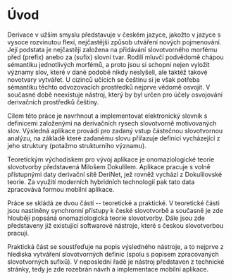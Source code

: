 # Úvod

Derivace v užším smyslu představuje v českém jazyce, jakožto v jazyce s vysoce rozvinutou flexí, nejčastější způsob utváření nových pojmenování. Její podstata je nejčastěji založena na přidávání slovotvorného morfému před (prefix) anebo za (sufix) slovní tvar. Rodilí mluvčí podvědomě chápou sémantiku jednotlivých morfémů, a proto jsou si schopni nejen vyložit významy slov, které v dané podobě nikdy neslyšeli, ale taktéž takové novotvary vytvářet. U cizinců učících se češtinu si je však potřeba sémantiku těchto odvozovacích prostředků nejprve vědomě osvojit. V současné době neexistuje nástroj, který by byl určen pro účely osvojování derivačních prostředků češtiny.

Cílem této práce je navrhnout a implementovat elektronický slovník s definicemi založenými na derivačních rysech slovotvorně motivovaných slov. Výsledná aplikace provádí pro zadaný vstup částečnou slovotvornou analýzu, na základě které zadanému slovu přiřazuje definici vycházející z jeho struktury (potažmo strukturního významu).

 Teoretickým východiskem pro vývoj aplikace je onomaziologické teorie slovotvorby představená Milošem Dokulilem. Aplikace pracuje s volně přístupnými daty derivační sítě DeriNet, jež rovněž vychází z Dokulilovské teorie. Za využití moderních hybridních technologií pak tato data zpracovává formou mobilní aplikace.

Práce se skládá ze dvou částí -- teoretické a praktické. V teoretické části jsou nastíněny synchronní přístupy k české slovotvorbě a současně je zde hlouběji popsáná onomaziologická teorie slovotvorby. Dále jsou zde představeny již existující softwarové nástroje, které s českou slovotvorbou pracují.

Praktická část se soustřeďuje na popis výsledného nástroje, a to nejprve z hlediska vytváření slovotvorných definic (spolu s popisem zpracovaných slovotvorných sufixů). V neposlední řadě je nástroj představen z technické stránky, tedy je zde rozebrán návrh a implementace mobilní aplikace.